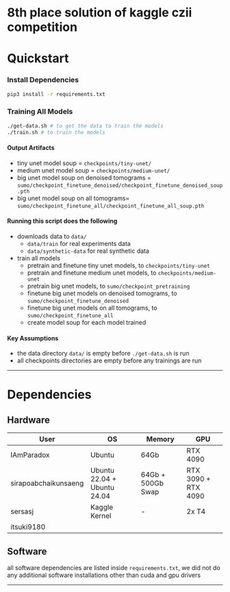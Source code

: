 # 8th place solution of kaggle czii competition


# Quickstart
### Install Dependencies
```bash
pip3 install -r requirements.txt
```

### Training All Models
```bash
./get-data.sh # to get the data to train the models
./train.sh # to train the models
```
#### Output Artifacts
- tiny unet model soup = `checkpoints/tiny-unet/`
- medium unet model soup = `checkpoints/medium-unet/`
- big unet model soup on denoised tomograms = `sumo/checkpoint_finetune_denoised/checkpoint_finetune_denoised_soup.pth`
- big unet model soup on all tomograms= `sumo/checkpoint_finetune_all/checkpoint_finetune_all_soup.pth`

#### Running this script does the following
- downloads data to `data/`
  - `data/train` for real experiments data
  - `data/synthetic-data` for real synthetic data
- train all models
  - pretrain and finetune tiny unet models, to `checkpoints/tiny-unet`
  - pretrain and finetune medium unet models, to `checkpoints/medium-unet`
  - pretrain big unet models, to `sumo/checkpoint_pretraining`
  - finetune big unet models on denoised tomograms, to `sumo/checkpoint_finetune_denoised`
  - finetune big unet models on all tomograms, to `sumo/checkpoint_finetune_all`
  - create model soup for each model trained

#### Key Assumptions
- the data directory `data/` is empty before `./get-data.sh` is run
- all checkpoints directories are empty before any trainings are run

---

# Dependencies

## Hardware
| User                 | OS                          | Memory            | GPU                 |
|----------------------|-----------------------------|-------------------|---------------------|
| IAmParadox           | Ubuntu                      | 64Gb              | RTX 4090            |
| sirapoabchaikunsaeng | Ubuntu 22.04 + Ubuntu 24.04 | 64Gb + 500Gb Swap | RTX 3090 + RTX 4090 |
| sersasj              | Kaggle Kernel               | -                 | 2x T4               |
| itsuki9180           |                             |                   |                     |

## Software
all software dependencies are listed inside `requirements.txt`, we did not do any additional software installations other than cuda and gpu drivers

---

